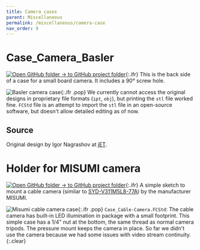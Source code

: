 ```yaml
---
title: Camera cases
parent: Miscellaneous
permalink: /miscellaneous/camera-case
nav_order: 9
---
```


# Case_Camera_Basler

[![Open GitHub folder]({{site.baseurl}}/assets/img/GitHub-Mark-32px.png) → to GitHub project folder](https://github.com/reiserlab/Component-Design/tree/main/Miscellaneous/Case_Camera_Basler){:.ifr}
This is the back side of a case for a small board camera. It includes a 90° screw hole.

![Basler camera case]({{site.baseurl}}/assets/img/Miscellaneous/Case_Camera_Basler/Case_Camera_Basler.png){:.ifr .pop}
We currently cannot access the original designs in proprietary file formats (`ipt`, `obj`), but printing the `stl` file worked fine. `FCStd` file is an attempt to import the `stl` file in an open-source software, but doesn't allow detailed editing as of now.

## Source

Original design by Igor Nagrashov at [jET](https://www.janelia.org/support-team/janelia-experimental-technology).

# Holder for MISUMI camera

[![Open GitHub folder]({{site.baseurl}}/assets/img/GitHub-Mark-32px.png) → to GitHub project folder](https://github.com/reiserlab/Component-Design/tree/main/Miscellaneous/Case_Cable-Camera_Misumi){:.ifr}
A simple sketch to mount a cable camera (similar to [SYD-V311M5L8-77A](http://www.misumi.com.tw/PLIST.ASP?PC_ID=09)) by the manufacturer MISUMI.

![Misumi cable camera case]({{site.baseurl}}/assets/img/Miscellaneous/Case_Cable-Camera_Misumi/Case_Cable-Camera.png){:.ifr .pop}
`Case_Cable-Camera.FCStd`: The cable camera has built-in LED illumination in package with a small footprint. This simple case has a 1/4" nut at the bottom, the same thread as normal camera tripods. The pressure mount keeps the camera in place. So far we didn't use the camera because we had some issues with video stream continuity.
{:.clear}
